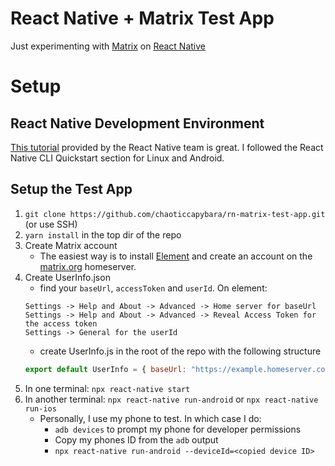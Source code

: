 # React Native + Matrix Test App

Just experimenting with [Matrix](https://matrix.org/) on [React Native](https://reactnative.dev/)

# Setup

## React Native Development Environment

[This tutorial](https://reactnative.dev/docs/environment-setup) provided by the React Native team is great. I followed the React Native CLI Quickstart section for Linux and Android.

## Setup the Test App

1. `git clone https://github.com/chaoticcapybara/rn-matrix-test-app.git` (or use SSH)
2. `yarn install` in the top dir of the repo
3. Create Matrix account
    - The easiest way is to install [Element](https://element.io/get-started) and create an account on the [matrix.org](matrix.org) homeserver.
5. Create UserInfo.json
    - find your `baseUrl`, `accessToken` and `userId`. On element:
    ```
    Settings -> Help and About -> Advanced -> Home server for baseUrl
    Settings -> Help and About -> Advanced -> Reveal Access Token for the access token
    Settings -> General for the userId
    ```
    - create UserInfo.js in the root of the repo with the following structure
    ```js
    export default UserInfo = { baseUrl: "https://example.homeserver.com", accessToken: "QRSD12312SFGS568JHZFD9", userId: "@myusername:example.homeserver.com" }
    ```
5. In one terminal: `npx react-native start`
6. In another terminal: `npx react-native run-android` or `npx react-native run-ios`
    - Personally, I use my phone to test. In which case I do:
      - `adb devices` to prompt my phone for developer permissions
      - Copy my phones ID from the `adb` output
      - `npx react-native run-android --deviceId=<copied device ID>`
